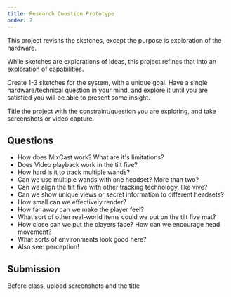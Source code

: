 ```yaml
---
title: Research Question Prototype
order: 2
---
```


This project revisits the sketches, except the purpose is exploration of the hardware.

While sketches are explorations of ideas, this project refines that into an exploration of capabilities.

Create 1-3 sketches for the system, with a unique goal. Have a single hardware/technical question in your mind, and explore it until you are satisfied you will be able to present some insight.

Title the project with the constraint/question you are exploring, and take screenshots or video capture.

## Questions
-	How does MixCast work? What are it's limitations?
-	Does Video playback work in the tilt five?
-	How hard is it to track multiple wands?
-	Can we use multiple wands with one headset? More than two?
-   Can we align the tilt five with other tracking technology, like vive?
-	Can we show unique views or secret information to different headsets?
-	How small can we effectively render?
-	How far away can we make the player feel?
-   What sort of other real-world items could we put on the tilt five mat?
-	How close can we put the players face? How can we encourage head movement?
-	What sorts of environments look good here?
-	Also see: perception!

## Submission
Before class, upload screenshots and the title 